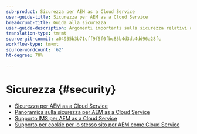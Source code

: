 ```yaml
---
sub-product: Sicurezza per AEM as a Cloud Service
user-guide-title: Sicurezza per AEM as a Cloud Service
breadcrumb-title: Guida alla sicurezza
user-guide-description: Argomenti importanti sulla sicurezza relativi a Experience Manager as a Cloud Service.
translation-type: tm+mt
source-git-commit: a04935b3b71cff9f5f0fbc85b4d3db4dd96a28fc
workflow-type: tm+mt
source-wordcount: '62'
ht-degree: 70%

---
```



# Sicurezza {#security}

+ [Sicurezza per AEM as a Cloud Service](/help/security/home.md)
+ [Panoramica sulla sicurezza per AEM as a Cloud Service](/help/security/cloud-service-security-overview.md)
+ [Supporto IMS per AEM as a Cloud Service](ims-support.md)
+ [Supporto per cookie per lo stesso sito per AEM come Cloud Service](/help/security/same-site-cookie-support.md)
